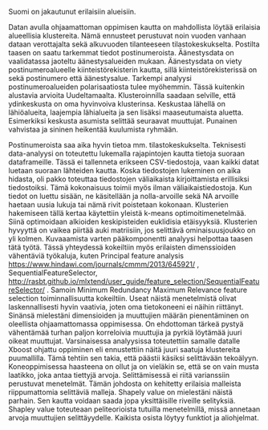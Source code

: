 Suomi on jakautunut erilaisiin alueisiin.

Datan avulla ohjaamattoman oppimisen kautta on mahdollista löytää erilaisia alueellisia klustereita. Nämä ennusteet perustuvat noin vuoden vanhaan dataan verottajalta sekä alkuvuoden tilanteeseen tilastokeskukselta. Postilta taasen on saatu tarkemmat tiedot postinumeroista. Äänestysdata on vaalidatassa jaoteltu äänestysalueiden mukaan. Äänestysdata on viety postinumeroalueelle kiinteistörekisterin kautta, sillä kiinteistörekisterissä on sekä postinumero että äänestysalue.
Tarkempi analyysi postinumeroalueiden polarisaatiosta tulee myöhemmin. Tässä kuitenkin alustavia arvioita Uudeltamaalta. Klusteroinnilla saadaan selville, että ydinkeskusta on oma hyvinvoiva klusterinsa. Keskustaa lähellä on lähiöalueita, laajempia lähialueita ja sen lisäksi maaseutumaista aluetta. 
Esimerkiksi keskusta asumista selittää seuraavat muuttujat. Punainen vahvistaa ja sininen heikentää kuulumista ryhmään.
 
Postinumeroista saa aika hyvin tietoa mm. tilastokeskukselta.
Teknisesti data-analyysi on toteutettu lukemalla rajapintojen kautta tietoja suoraan dataframeille. Tässä ei tallenneta erikseen CSV-tiedostoja, vaan kaikki datat luetaan suoraan lähteiden kautta. Koska tiedostojen lukeminen on aika hidasta, oli pakko toteuttaa tiedostojen väliaikaista kirjoittamista erillisiksi tiedostoiksi. Tämä kokonaisuus toimii myös ilman väliaikaistiedostoja. 
Kun tiedot on luettu sisään, ne käsitellään ja nolla-arvoille sekä NA arvoille haetaan uusia lukuja tai nämä rivit poistetaan kokonaan.  Klusterien hakemiseen tällä kertaa käytettiin yleistä k-means optimoitimenetelmää.  Siinä optimoidaan alkioiden keskipisteiden euklidisia etäisyyksiä.
Klusterien hyvyyttä on vaikea piirtää auki matriisiin, jos selittävä ominaisuusjoukko on yli kolmen. Kuvaaamista varten pääkomponentti analyysi helpottaa taasen tätä työtä. Tässä yhteydessä kokeiltiin myös erilaisten dimenssioiden vähentäviä työkaluja, kuten Principal feature analysis https://www.hindawi.com/journals/cmmm/2013/645921/ , SequentialFeatureSelector, http://rasbt.github.io/mlxtend/user_guide/feature_selection/SequentialFeatureSelector/ . Samoin Minimum Redundancy Maximum Relevance feature selection toiminnallisuutta kokeiltiin. Useat näistä menetelmistä olivat laskennallisesti hyvin vaativia, joten oma tietokoneeni ei näihin riittänyt. Sinänsä mielestäni dimensioiden ja muuttujien määrän pienentäminen on oleellista ohjaamattomassa oppimisessa. On ehdottoman tärkeä pystyä vähentämää turhan paljon korreloivia muuttujia ja pyrkiä löytämää juuri oikeat muuttujat.
Varsinaisessa analyysissa toteutettiin samalle datalle Xboost ohjattu oppiminen eli ennustettiin näitä juuri saatuja klustereita puumallilla. Tämä tehtiin sen takia, että päästii käsiksi selittävään tekoälyyn. Koneoppimisessa haasteena on ollut ja on vieläkin se, että se on vain musta laatikko, joka antaa tiettyjä arvoja. Selittämisessä ei riitä varianssiin perustuvat menetelmät. Tämän johdosta on kehitetty erilaisia malleista riippumattomia selittäviä malleja. Shapely value on mielestäni näistä parhain. Sen kautta voidaan saada jopa yksittäisille riveille selityksiä. Shapley value toteuteaan peliteorioista tutuilla menetelmillä, missä annetaan arvoja muuttujien selittäyydelle.
Kaikista osista löytyy funktiot ja aliohjelmat.

